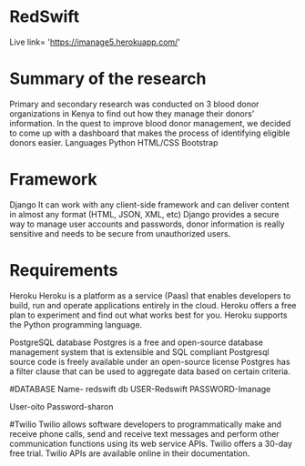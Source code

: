 # RedSwift
 Live link= 'https://imanage5.herokuapp.com/'
 
# Summary of the research
Primary and secondary research was conducted on 3 blood donor organizations in Kenya to find out how they manage their donors’ information. In the quest to improve blood donor management, we decided to come up with a dashboard that makes the process of identifying eligible donors easier.
Languages
Python
HTML/CSS
Bootstrap

# Framework
Django
It can work with any client-side framework and can deliver content in almost any format (HTML, JSON, XML, etc)
Django provides a secure way to manage user accounts and passwords, donor information is really sensitive and needs to be secure from unauthorized users.

# Requirements
Heroku 
Heroku is a platform as a service (Paas) that enables developers to build, run and operate applications entirely in the cloud.
Heroku offers a free plan to experiment and find out what works best for you.
Heroku supports the Python programming language.

PostgreSQL database
Postgres is a free and open-source database management system that is extensible and SQL compliant
Postgresql source code is freely available under an open-source license
Postgres has a filter clause that can be used to aggregate data based on certain criteria.


#DATABASE
Name- redswift db
USER-Redswift
PASSWORD-Imanage

User-oito
Password-sharon




#Twilio
Twilio allows software developers to programmatically make and receive phone calls, send and receive text messages and perform other communication functions using its web service APIs.
Twilio offers a 30-day free trial.
Twilio APIs are available online in their documentation.

